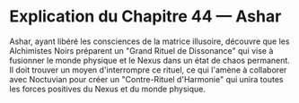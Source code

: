 # Explication du Chapitre 44 — Ashar

Ashar, ayant libéré les consciences de la matrice illusoire, découvre que les Alchimistes Noirs préparent un "Grand Rituel de Dissonance" qui vise à fusionner le monde physique et le Nexus dans un état de chaos permanent. Il doit trouver un moyen d'interrompre ce rituel, ce qui l'amène à collaborer avec Noctuvian pour créer un "Contre-Rituel d'Harmonie" qui unira toutes les forces positives du Nexus et du monde physique.
